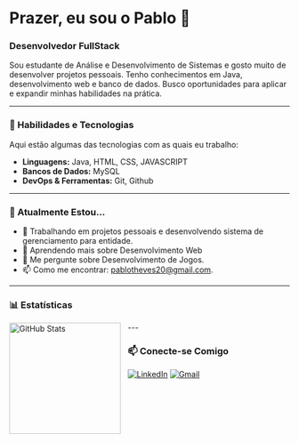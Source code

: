 # Prazer, eu sou o Pablo 👋

### Desenvolvedor FullStack

Sou estudante de Análise e Desenvolvimento de Sistemas e gosto muito de desenvolver projetos pessoais. Tenho conhecimentos em Java, desenvolvimento web e banco de dados. Busco oportunidades para aplicar e expandir minhas habilidades na prática.

---

### 🚀 Habilidades e Tecnologias

Aqui estão algumas das tecnologias com as quais eu trabalho:

- **Linguagens:** Java, HTML, CSS, JAVASCRIPT
- **Bancos de Dados:** MySQL
- **DevOps & Ferramentas:** Git, Github
---

### 🌱 Atualmente Estou...

- 🔭 Trabalhando em projetos pessoais e desenvolvendo sistema de gerenciamento para entidade.
- 🌱 Aprendendo mais sobre Desenvolvimento Web
- 💬 Me pergunte sobre Desenvolvimento de Jogos.
- 📫 Como me encontrar: pablotheves20@gmail.com.

---

### 📊 Estatísticas

<p>
  <img 
    align="left" 
    alt="GitHub Stats" 
    height="200" 
    style="padding-right: 10px;" 
    src="https://github-readme-stats.vercel.app/api?username=pablotheves&show_icons=true&theme=tokyonight&include_all_commits=true&locale=pt-br" 
  />

</p>
---

### 📫 Conecte-se Comigo

[![LinkedIn](https://img.shields.io/badge/linkedin-%230077B5.svg?&style=for-the-badge&logo=linkedin&logoColor=white)](https://www.linkedin.com/in/pablotheves1/)
[![Gmail](https://img.shields.io/badge/Gmail-D14836?style=for-the-badge&logo=gmail&logoColor=white)](mailto:pablotheves20@gmail.com)
